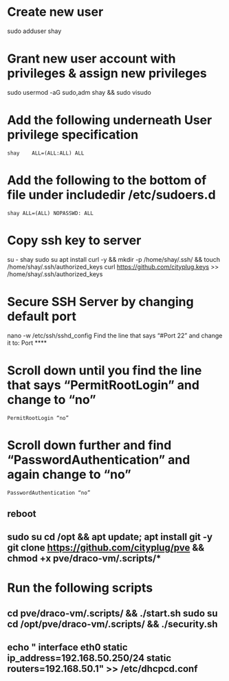 # Create new user
sudo adduser shay
# Grant new user account with privileges & assign new privileges
sudo usermod -aG sudo,adm shay && sudo visudo
# Add the following underneath User privilege specification 
    shay	ALL=(ALL:ALL) ALL 
# Add the following to the bottom of file under includedir /etc/sudoers.d 
    shay ALL=(ALL) NOPASSWD: ALL
# Copy ssh key to server
su - shay
sudo su
apt install curl -y && mkdir -p /home/shay/.ssh/ && touch /home/shay/.ssh/authorized_keys
curl https://github.com/cityplug.keys >> /home/shay/.ssh/authorized_keys
# Secure SSH Server by changing default port
nano -w /etc/ssh/sshd_config
    Find the line that says “#Port 22” and change it to: 
    Port ****
# Scroll down until you find the line that says “PermitRootLogin” and change to “no” 
    PermitRootLogin “no”
# Scroll down further and find “PasswordAuthentication” and again change to “no” 
    PasswordAuthentication “no”
reboot
--------------------------------------------------------------------------------
sudo su
cd /opt && apt update; apt install git -y 
git clone https://github.com/cityplug/pve && chmod +x pve/draco-vm/.scripts/*
------------------------------------------------------------------------------
# Run the following scripts
cd pve/draco-vm/.scripts/ && ./start.sh
sudo su
cd /opt/pve/draco-vm/.scripts/ && ./security.sh
--------------------------------------------------------------------------------
echo "
interface eth0
static ip_address=192.168.50.250/24
static routers=192.168.50.1" >> /etc/dhcpcd.conf
------------------------------------------------------------------------------